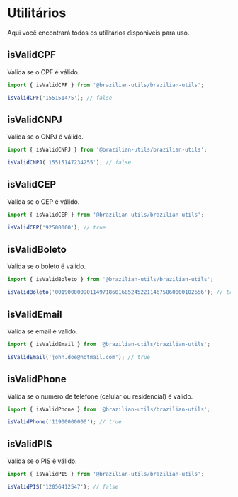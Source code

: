 # Utilitários

Aqui você encontrará todos os utilitários disponiveis para uso.

## isValidCPF

Valida se o CPF é válido.

```javascript
import { isValidCPF } from '@brazilian-utils/brazilian-utils';

isValidCPF('155151475'); // false
```

## isValidCNPJ

Valida se o CNPJ é válido.

```javascript
import { isValidCNPJ } from '@brazilian-utils/brazilian-utils';

isValidCNPJ('15515147234255'); // false
```

## isValidCEP

Valida se o CEP é válido.

```javascript
import { isValidCEP } from '@brazilian-utils/brazilian-utils';

isValidCEP('92500000'); // true
```

## isValidBoleto

Valida se o boleto é válido.

```javascript
import { isValidBoleto } from '@brazilian-utils/brazilian-utils';

isValidBoleto('00190000090114971860168524522114675860000102656'); // true
```

## isValidEmail

Valida se email é valido.

```javascript
import { isValidEmail } from '@brazilian-utils/brazilian-utils';

isValidEmail('john.doe@hotmail.com'); // true
```

## isValidPhone

Valida se o numero de telefone (celular ou residencial) é valido.

```javascript
import { isValidPhone } from '@brazilian-utils/brazilian-utils';

isValidPhone('11900000000'); // true
```

## isValidPIS

Valida se o PIS é válido.

```javascript
import { isValidPIS } from '@brazilian-utils/brazilian-utils';

isValidPIS('12056412547'); // false
```

